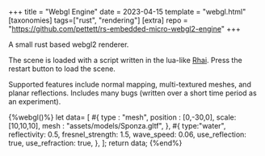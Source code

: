 +++
title = "Webgl Engine"
date = 2023-04-15
template = "webgl.html" 
[taxonomies]
tags=["rust", "rendering"]
[extra]
repo = "https://github.com/pettett/rs-embedded-micro-webgl2-engine"
+++

A small rust based webgl2 renderer.

<!-- more -->

The scene is loaded with a script written in the lua-like [Rhai](https://rhai.rs/). Press the restart button to load the scene.

Supported features include normal mapping, multi-textured meshes, and planar reflections. Includes many bugs (written over a short time period as an experiment).

{%webgl()%}
let data= [
	#{
		type : "mesh",
		position : [0,-30,0],
		scale: [10,10,10],
		mesh : "assets/models/Sponza.gltf",
	},
	#{
		type:"water",
		reflectivity: 0.5,
		fresnel_strength: 1.5,
		wave_speed: 0.06,
		use_reflection: true,
		use_refraction: true,
	},
];
return data;
{%end%}

